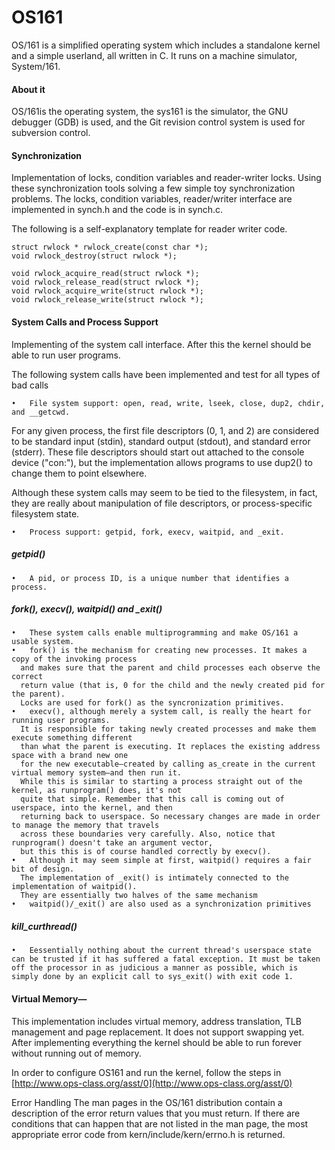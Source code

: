 OS161
=====

OS/161 is a simplified operating system which includes a standalone kernel and a simple userland, all written in C.
It runs on a machine simulator, System/161.

#### About it

OS/161is the operating system, the sys161 is the simulator, the GNU debugger (GDB) is used, and the Git revision control system is used for subversion control. 

#### Synchronization

Implementation of locks, condition variables and reader-writer locks.
Using these synchronization tools solving a few simple toy synchronization problems.
The locks, condition variables, reader/writer interface are implemented in synch.h and the code is in synch.c. 

The following is a self-explanatory template for reader writer code.

    struct rwlock * rwlock_create(const char *);
    void rwlock_destroy(struct rwlock *);

    void rwlock_acquire_read(struct rwlock *);
    void rwlock_release_read(struct rwlock *);
    void rwlock_acquire_write(struct rwlock *);
    void rwlock_release_write(struct rwlock *);

#### System Calls and Process Support

Implementing of the system call interface. After this the kernel should be able to run user programs.

The following system calls have been implemented and test for all types of bad calls

    •	File system support: open, read, write, lseek, close, dup2, chdir, and __getcwd.
    
For any given process, the first file descriptors (0, 1, and 2) are considered to be
standard input (stdin), standard output (stdout), and standard error (stderr).
These file descriptors should start out attached to the console device ("con:"),
but the implementation allows programs to use dup2() to change them to point elsewhere.

Although these system calls may seem to be tied to the filesystem, in fact,
they are really about manipulation of file descriptors, or process-specific filesystem state. 

    •	Process support: getpid, fork, execv, waitpid, and _exit.
    
##### getpid()
    
    •	A pid, or process ID, is a unique number that identifies a process. 

##### fork(), execv(), waitpid() and _exit()
    •	These system calls enable multiprogramming and make OS/161 a usable system.
    •	fork() is the mechanism for creating new processes. It makes a copy of the invoking process
      and makes sure that the parent and child processes each observe the correct
      return value (that is, 0 for the child and the newly created pid for the parent).
      Locks are used for fork() as the syncronization primitives.
    •	execv(), although merely a system call, is really the heart for running user programs.
      It is responsible for taking newly created processes and make them execute something different
      than what the parent is executing. It replaces the existing address space with a brand new one
      for the new executable—created by calling as_create in the current virtual memory system—and then run it.
      While this is similar to starting a process straight out of the kernel, as runprogram() does, it's not
      quite that simple. Remember that this call is coming out of userspace, into the kernel, and then
      returning back to userspace. So necessary changes are made in order to manage the memory that travels
      across these boundaries very carefully. Also, notice that runprogram() doesn't take an argument vector,
      but this this is of course handled correctly by execv().
    •	Although it may seem simple at first, waitpid() requires a fair bit of design.
      The implementation of _exit() is intimately connected to the implementation of waitpid().
      They are essentially two halves of the same mechanism
    •	waitpid()/_exit() are also used as a synchronization primitives 

##### kill_curthread()
    
    •	Eessentially nothing about the current thread's userspace state can be trusted if it has suffered a fatal exception. It must be taken off the processor in as judicious a manner as possible, which is simply done by an explicit call to sys_exit() with exit code 1.


#### Virtual Memory—

This implementation includes virtual memory, address translation, TLB management and page replacement.
It does not support swapping yet. After implementing everything the kernel should be able to run forever
without running out of memory.

In order to configure OS161 and run the kernel, follow the steps in
[http://www.ops-class.org/asst/0](http://www.ops-class.org/asst/0)

Error Handling
The man pages in the OS/161 distribution contain a description of the error return values that you must return.
If there are conditions that can happen that are not listed in the man page, the most appropriate error code
from kern/include/kern/errno.h is returned. 
